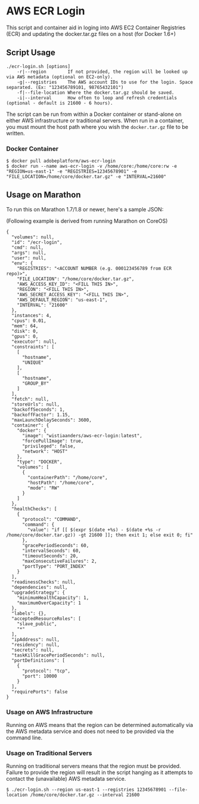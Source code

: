 # AWS ECR Login

This script and container aid in loging into AWS EC2 Container Registries (ECR) and updating the docker.tar.gz files on a host (for Docker 1.6+)

## Script Usage
```
./ecr-login.sh [options]
    -r|--region        If not provided, the region will be looked up via AWS metadata (optional on EC2-only).
    -g|--registries    The AWS account IDs to use for the login. Space separated. (Ex: "123456789101, 98765432101")
    -f|--file-location Where the docker.tar.gz should be saved.
    -i|--interval      How often to loop and refresh credentials (optional - default is 21600 - 6 hours).
```

The script can be run from within a Docker container or stand-alone on either AWS infrastructure or traditional servers. When run in a container, you must mount the host path where you wish the `docker.tar.gz` file to be written.

### Docker Container
```
$ docker pull adobeplatform/aws-ecr-login
$ docker run --name aws-ecr-login -v /home/core:/home/core:rw -e "REGION=us-east-1" -e "REGISTRIES=12345678901" -e "FILE_LOCATION=/home/core/docker.tar.gz" -e "INTERVAL=21600"
```

## Usage on Marathon 
To run this on Marathon 1.7/1.8 or newer, here's a sample JSON: 

(Following example is derived from running Marathon on CoreOS)

```
{
  "volumes": null,
  "id": "/ecr-login",
  "cmd": null,
  "args": null,
  "user": null,
  "env": {
    "REGISTRIES": "<ACCOUNT NUMBER (e.g. 000123456789 from ECR repo)>",
    "FILE_LOCATION": "/home/core/docker.tar.gz",
    "AWS_ACCESS_KEY_ID": "<FILL THIS IN>",
    "REGION": "<FILL THIS IN>",
    "AWS_SECRET_ACCESS_KEY": "<FILL THIS IN>",
    "AWS_DEFAULT_REGION": "us-east-1",
    "INTERVAL": "21600"
  },
  "instances": 4,
  "cpus": 0.01,
  "mem": 64,
  "disk": 0,
  "gpus": 0,
  "executor": null,
  "constraints": [
    [
      "hostname",
      "UNIQUE"
    ],
    [
      "hostname",
      "GROUP_BY"
    ]
  ],
  "fetch": null,
  "storeUrls": null,
  "backoffSeconds": 1,
  "backoffFactor": 1.15,
  "maxLaunchDelaySeconds": 3600,
  "container": {
    "docker": {
      "image": "wistiaanders/aws-ecr-login:latest",
      "forcePullImage": true,
      "privileged": false,
      "network": "HOST"
    },
    "type": "DOCKER",
    "volumes": [
      {
        "containerPath": "/home/core",
        "hostPath": "/home/core",
        "mode": "RW"
      }
    ]
  },
  "healthChecks": [
    {
      "protocol": "COMMAND",
      "command": {
        "value": "if [[ $(expr $(date +%s) - $(date +%s -r /home/core/docker.tar.gz)) -gt 21600 ]]; then exit 1; else exit 0; fi"
      },
      "gracePeriodSeconds": 60,
      "intervalSeconds": 60,
      "timeoutSeconds": 20,
      "maxConsecutiveFailures": 2,
      "portType": "PORT_INDEX"
    }
  ],
  "readinessChecks": null,
  "dependencies": null,
  "upgradeStrategy": {
    "minimumHealthCapacity": 1,
    "maximumOverCapacity": 1
  },
  "labels": {},
  "acceptedResourceRoles": [
    "slave_public",
    "*"
  ],
  "ipAddress": null,
  "residency": null,
  "secrets": null,
  "taskKillGracePeriodSeconds": null,
  "portDefinitions": [
    {
      "protocol": "tcp",
      "port": 10000
    }
  ],
  "requirePorts": false
}
```


### Usage on AWS Infrastructure
Running on AWS means that the region can be determined automatically via the AWS metadata service and does not need to be provided via the command line.

### Usage on Traditional Servers
Running on traditional servers means that the region must be provided. Failure to provide the region will result in the script hanging as it attempts to contact the (unavailable) AWS metadata service.

```
$ ./ecr-login.sh --region us-east-1 --registries 12345678901 --file-location /home/core/docker.tar.gz --interval 21600
```
